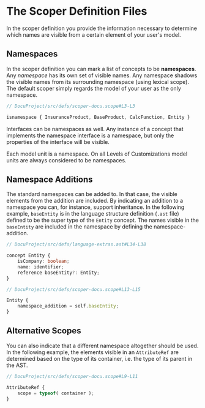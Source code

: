 <script>
    import Note from "$lib/notes/Note.svelte";
</script>

# The Scoper Definition Files

In the scoper definition you provide the information necessary to determine which names are visible from a certain
element of your user's model.

## Namespaces

In the scoper definition you can mark a list of concepts to be **namespaces**. Any _namespace_ has its own
set of visible names. Any namespace shadows the visible names from its surrounding namespace (using lexical scope).
The default scoper simply regards the model of your user as the only namespace.

```ts
// DocuProject/src/defs/scoper-docu.scope#L3-L3

isnamespace { InsuranceProduct, BaseProduct, CalcFunction, Entity }
```

Interfaces can be namespaces as well.
Any instance of a concept that implements the namespace interface is a
namespace, but only the properties of the interface will be visible.

<Note>
<svelte:fragment slot="header"> Each model unit is a namespace.</svelte:fragment>
<svelte:fragment slot="content">
On all Levels of Customizations model units are always considered to be namespaces.
<!--- TODO: check whether this is still correct. --->
</svelte:fragment>
</Note>

## Namespace Additions

The standard namespaces can be added to. In that case, the visible elements from the addition are included.
By indicating an addition to a namespace you can, for instance, support inheritance. In the following example,
`baseEntity` is in the language structure definition (`.ast` file) defined to be the
super type of the `Entity` concept. The names visible in the `baseEntity`
are included in the namespace by defining the namespace-addition.

```ts
// DocuProject/src/defs/language-extras.ast#L34-L38

concept Entity {
    isCompany: boolean;
    name: identifier;
    reference baseEntity?: Entity;
}
```

```ts
// DocuProject/src/defs/scoper-docu.scope#L13-L15

Entity {
    namespace_addition = self.baseEntity;
}
```

## Alternative Scopes

You can also indicate that a different namespace altogether should be used. In the following example,
the elements visible in
an `AttributeRef` are determined based on the type of its container, i.e. the type of its parent in the AST.

```ts
// DocuProject/src/defs/scoper-docu.scope#L9-L11

AttributeRef {
	scope = typeof( container );
}
```
